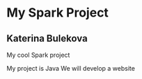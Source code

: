 # My Spark Project
## Katerina Bulekova
My cool Spark project


My project is Java
We will develop a website